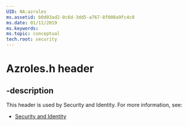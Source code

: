 ```yaml
---
UID: NA:azroles
ms.assetid: b0d03ad2-0c6d-3dd5-a767-8f008a9fc4c0
ms.date: 01/11/2019
ms.keywords: 
ms.topic: conceptual
tech.root: security
---
```


# Azroles.h header


## -description


This header is used by Security and Identity. For more information, see:

- [Security and Identity](../_security/index.md)

